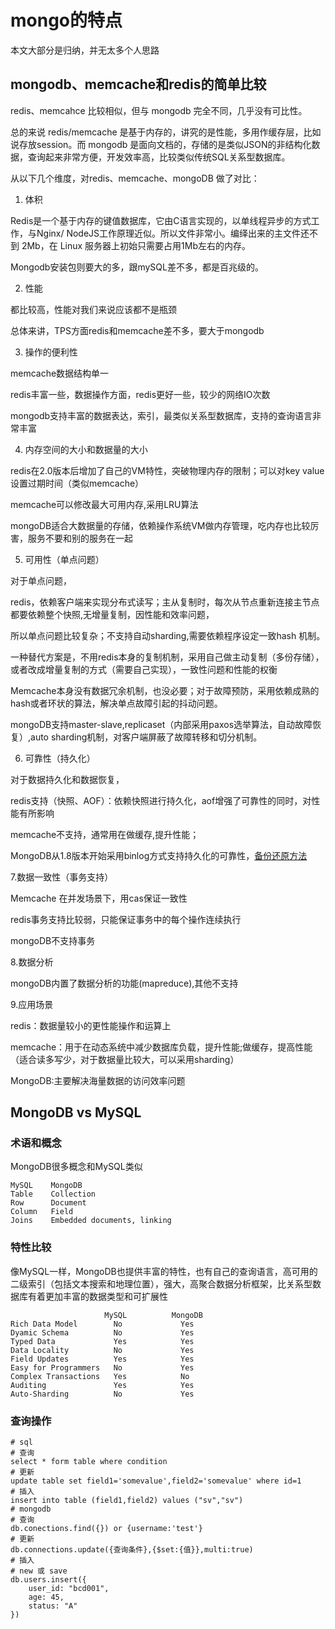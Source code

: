 # mongo的特点
本文大部分是归纳，并无太多个人思路

## mongodb、memcache和redis的简单比较

redis、memcahce 比较相似，但与 mongodb 完全不同，几乎没有可比性。

总的来说 redis/memcache 是基于内存的，讲究的是性能，多用作缓存层，比如说存放session。而 mongodb 是面向文档的，存储的是类似JSON的非结构化数据，查询起来非常方便，开发效率高，比较类似传统SQL关系型数据库。

从以下几个维度，对redis、memcache、mongoDB 做了对比：

1. 体积

Redis是一个基于内存的键值数据库，它由C语言实现的，以单线程异步的方式工作，与Nginx/ NodeJS工作原理近似。所以文件非常小。编绎出来的主文件还不到 2Mb，在 Linux 服务器上初始只需要占用1Mb左右的内存。

Mongodb安装包则要大的多，跟mySQL差不多，都是百兆级的。

2. 性能

都比较高，性能对我们来说应该都不是瓶颈

总体来讲，TPS方面redis和memcache差不多，要大于mongodb

3. 操作的便利性

memcache数据结构单一

redis丰富一些，数据操作方面，redis更好一些，较少的网络IO次数

mongodb支持丰富的数据表达，索引，最类似关系型数据库，支持的查询语言非常丰富

4. 内存空间的大小和数据量的大小

redis在2.0版本后增加了自己的VM特性，突破物理内存的限制；可以对key value设置过期时间（类似memcache）

memcache可以修改最大可用内存,采用LRU算法

mongoDB适合大数据量的存储，依赖操作系统VM做内存管理，吃内存也比较厉害，服务不要和别的服务在一起

5. 可用性（单点问题）

对于单点问题，

redis，依赖客户端来实现分布式读写；主从复制时，每次从节点重新连接主节点都要依赖整个快照,无增量复制，因性能和效率问题，

所以单点问题比较复杂；不支持自动sharding,需要依赖程序设定一致hash 机制。

一种替代方案是，不用redis本身的复制机制，采用自己做主动复制（多份存储），或者改成增量复制的方式（需要自己实现），一致性问题和性能的权衡

Memcache本身没有数据冗余机制，也没必要；对于故障预防，采用依赖成熟的hash或者环状的算法，解决单点故障引起的抖动问题。

mongoDB支持master-slave,replicaset（内部采用paxos选举算法，自动故障恢复）,auto sharding机制，对客户端屏蔽了故障转移和切分机制。

6. 可靠性（持久化）

对于数据持久化和数据恢复，

redis支持（快照、AOF）：依赖快照进行持久化，aof增强了可靠性的同时，对性能有所影响

memcache不支持，通常用在做缓存,提升性能；

MongoDB从1.8版本开始采用binlog方式支持持久化的可靠性，[备份还原方法](./MongoDB-backup.md)

7.数据一致性（事务支持）

Memcache 在并发场景下，用cas保证一致性

redis事务支持比较弱，只能保证事务中的每个操作连续执行

mongoDB不支持事务

8.数据分析

mongoDB内置了数据分析的功能(mapreduce),其他不支持

9.应用场景

redis：数据量较小的更性能操作和运算上

memcache：用于在动态系统中减少数据库负载，提升性能;做缓存，提高性能（适合读多写少，对于数据量比较大，可以采用sharding）

MongoDB:主要解决海量数据的访问效率问题

## MongoDB vs MySQL
### 术语和概念
MongoDB很多概念和MySQL类似
```
MySQL    MongoDB  
Table    Collection  
Row      Document  
Column   Field  
Joins    Embedded documents, linking 
```

### 特性比较
像MySQL一样，MongoDB也提供丰富的特性，也有自己的查询语言，高可用的二级索引（包括文本搜索和地理位置），强大，高聚合数据分析框架，比关系型数据库有着更加丰富的数据类型和可扩展性

```
                     MySQL          MongoDB
Rich Data Model        No             Yes  
Dyamic Schema          No             Yes  
Typed Data             Yes            Yes  
Data Locality          No             Yes  
Field Updates          Yes            Yes  
Easy for Programmers   No             Yes  
Complex Transactions   Yes            No  
Auditing               Yes            Yes  
Auto-Sharding          No             Yes
```
### 查询操作
```
# sql
# 查询
select * form table where condition
# 更新
update table set field1='somevalue',field2='somevalue' where id=1
# 插入
insert into table (field1,field2) values ("sv","sv")
# mongodb
# 查询
db.conections.find({}) or {username:'test'}
# 更新
db.connections.update({查询条件},{$set:{值}},multi:true)
# 插入
# new 或 save
db.users.insert({  
    user_id: "bcd001", 
    age: 45, 
    status: "A"
})

```


